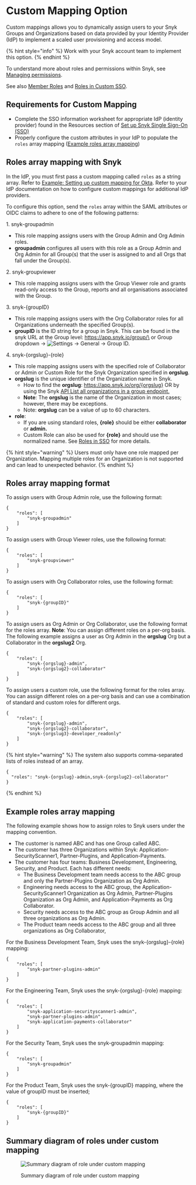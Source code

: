 # Custom Mapping Option

Custom mappings allows you to dynamically assign users to your Snyk Groups and Organizations based on data provided by your Identity Provider (IdP) to implement a scaled user provisioning and access model.

{% hint style="info" %}
Work with your Snyk account team to implement this option.
{% endhint %}

To understand more about roles and permissions within Snyk, see [Managing permissions](broken-reference).

See also [Member Roles](../../../snyk-admin/manage-permissions-and-roles/manage-member-roles.md) and [Roles in Custom SSO](../../../snyk-admin/manage-permissions-and-roles/manage-member-roles.md#roles-in-custom-sso).

## Requirements for Custom Mapping

* Complete the SSO information worksheet for appropriate IdP (identity provider) found in the Resources section of [Set up Snyk Single Sign-On (SSO)](../set-up-snyk-single-sign-on-sso.md)
* Properly configure the custom attributes in your IdP to populate the `roles` array mapping ([Example roles array mapping](./#example-roles-array-mapping))

## Roles array mapping with Snyk

In the IdP, you must first pass a custom mapping called `roles` as a string array. Refer to [Example: Setting up custom mapping for Okta](../../set-up-single-sign-on-sso-for-authentication/custom-mapping-option/example-setting-up-custom-mapping-for-okta.md). Refer to your IdP documentation on how to configure custom mappings for additional IdP providers.

To configure this option, send the `roles` array within the SAML attributes or OIDC claims to adhere to one of the following patterns:

1\. snyk-groupadmin

* This role mapping assigns users with the Group Admin and Org Admin roles.
* **groupadmin** configures all users with this role as a Group Admin and Org Admin for all Group(s) that the user is assigned to and all Orgs that fall under the Group(s).

2\. snyk-groupviewer

* This role mapping assigns users with the Group Viewer role and grants read-only access to the Group, reports and all organisations associated with the Group.

3\. snyk-{groupID}

* This role mapping assigns users with the Org Collaborator roles for all Organizations underneath the specified Group(s).
* **groupID** is the ID string for a group in Snyk. This can be found in the snyk URL at the Group level: https://app.snyk.io/group/\<Group ID> or Group dropdown -> <img src="../../../.gitbook/assets/cog_icon.png" alt="Settings" data-size="line"> -> General -> Group ID.

4\. snyk-{orgslug}-{role}

* This role mapping assigns users with the specified role of Collaborator or Admin or Custom Role for the Snyk Organization specified in **orgslug**.
* **orgslug** is the unique identifier of the Organization name in Snyk.
  * How to find the **orgslug**: https://app.snyk.io/org/{orgslug} OR by using the Snyk [API List all organizations in a group endpoint.](https://snyk.docs.apiary.io/#reference/groups/list-all-organizations-in-a-group/list-all-organizations-in-a-group)
  * **Note**: The **orgslug** is the name of the Organization in most cases; however, there may be exceptions.
  * Note: **orgslug** can be a value of up to 60 characters.
* **role**:
  * If you are using standard roles, **{role}** should be either **collaborator** or **admin.**
  * Custom Role can also be used for **{role}** and should use the normalized name. See [Roles in SSO](../../../snyk-admin/manage-permissions-and-roles/manage-member-roles.md#roles-in-custom-sso) for more details.

{% hint style="warning" %}
Users must only have one role mapped per Organization. Mapping multiple roles for an Organization is not supported and can lead to unexpected behavior.
{% endhint %}

## Roles array mapping format

To assign users with Group Admin role, use the following format:

```
{
    "roles": [
        "snyk-groupadmin"
    ]
}
```

To assign users with Group Viewer roles, use the following format:

```
{
    "roles": [
        "snyk-groupviewer"
    ]
}
```

To assign users with Org Collaborator roles, use the following format:

```
{
    "roles": [
        "snyk-{groupID}"
    ]
}
```

To assign users as Org Admin or Org Collaborator, use the following format for the roles array. **Note**: You can assign different roles on a per-org basis. The following example assigns a user as Org Admin in the **orgslug** Org but a Collaborator in the **orgslug2** Org.

```
{
    "roles": [
        "snyk-{orgslug}-admin",
        "snyk-{orgslug2}-collaborator"
    ]
}
```

To assign users a custom role, use the following format for the roles array. You can assign different roles on a per-org basis and can use a combination of standard and custom roles for different orgs.

```
{
    "roles": [
        "snyk-{orgslug}-admin",
        "snyk-{orgslug2}-collaborator",
        "snyk-{orgslug3}-developer_readonly"
    ]
}
```

{% hint style="warning" %}
The system also supports comma-separated lists of roles instead of an array.

```
{
  "roles": "snyk-{orgslug}-admin,snyk-{orgslug2}-collaborator"
}
```
{% endhint %}

## Example roles array mapping

The following example shows how to assign roles to Snyk users under the mapping convention.

* The customer is named ABC and has one Group called ABC.
* The customer has three Organizations within Snyk: Application-SecurityScanner1, Partner-Plugins, and Application-Payments.
* The customer has four teams: Business Development, Engineering, Security, and Product. Each has different needs:
  * The Business Development team needs access to the ABC group and only the Partner-Plugins Organization as Org Admin.
  * Engineering needs access to the ABC group, the Application-SecurityScanner1 Organization as Org Admin, Partner-Plugins Organization as Org Admin, and Application-Payments as Org Collaborator.
  * Security needs access to the ABC group as Group Admin and all three organizations as Org Admin.
  * The Product team needs access to the ABC group and all three organizations as Org Collaborator,

For the Business Development Team, Snyk uses the snyk-{orgslug}-{role} mapping:

```
{
    "roles": [
        "snyk-partner-plugins-admin"
    ]
}
```

For the Engineering Team, Snyk uses the snyk-{orgslug}-{role} mapping:

```
{
    "roles": [
        "snyk-application-securityscanner1-admin",
        "snyk-partner-plugins-admin",
        "snyk-application-payments-collaborator"
    ]
}
```

For the Security Team, Snyk uses the snyk-groupadmin mapping:

```
{
    "roles": [
        "snyk-groupadmin"
    ]
}
```

For the Product Team, Snyk uses the snyk-{groupID} mapping, where the value of groupID must be inserted;

```
{
    "roles": [
        "snyk-{groupID}"
    ]
}
```

## Summary diagram of roles under custom mapping

<figure><img src="../../../.gitbook/assets/custom-mapping-screenshot.png" alt="Summary diagram of role under custom mapping"><figcaption><p>Summary diagram of role under custom mapping</p></figcaption></figure>
